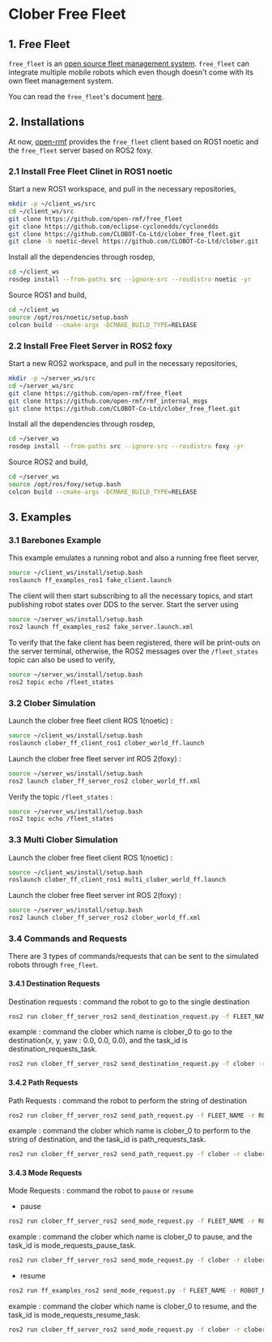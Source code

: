 # Clober Free Fleet

## 1. Free Fleet

`free_fleet` is an [open source fleet management system](https://github.com/open-rmf/free_fleet). `free_fleet` can integrate multiple mobile robots which even though doesn't come with its own fleet management system.

You can read the `free_fleet`'s document [here](https://osrf.github.io/ros2multirobotbook/integration_free-fleet.html).

## 2. Installations

At now, [open-rmf](https://github.com/open-rmf) provides the `free_fleet` client based on ROS1 noetic and the `free_fleet` server based on ROS2 foxy.

### 2.1 Install Free Fleet Clinet in ROS1 noetic

Start a new ROS1 workspace, and pull in the necessary repositories,
```bash
mkdir -p ~/client_ws/src
cd ~/client_ws/src
git clone https://github.com/open-rmf/free_fleet
git clone https://github.com/eclipse-cyclonedds/cyclonedds
git clone https://github.com/CLOBOT-Co-Ltd/clober_free_fleet.git
git clone -b noetic-devel https://github.com/CLOBOT-Co-Ltd/clober.git
```

Install all the dependencies through rosdep,
```bash
cd ~/client_ws
rosdep install --from-paths src --ignore-src --rosdistro noetic -yr
```

Source ROS1 and build,
```bash
cd ~/client_ws
source /opt/ros/noetic/setup.bash
colcon build --cmake-args -DCMAKE_BUILD_TYPE=RELEASE
```

### 2.2 Install Free Fleet Server in ROS2 foxy

Start a new ROS2 workspace, and pull in the necessary repositories,
```bash
mkdir -p ~/server_ws/src
cd ~/server_ws/src
git clone https://github.com/open-rmf/free_fleet
git clone https://github.com/open-rmf/rmf_internal_msgs
git clone https://github.com/CLOBOT-Co-Ltd/clober_free_fleet.git
```

Install all the dependencies through rosdep,
```bash
cd ~/server_ws
rosdep install --from-paths src --ignore-src --rosdistro foxy -yr
```

Source ROS2 and build,
```bash
cd ~/server_ws
source /opt/ros/foxy/setup.bash
colcon build --cmake-args -DCMAKE_BUILD_TYPE=RELEASE
```

## 3. Examples

### 3.1 Barebones Example

This example emulates a running robot and also a running free fleet server,
```bash
source ~/client_ws/install/setup.bash
roslaunch ff_examples_ros1 fake_client.launch
```

The client will then start subscribing to all the necessary topics, and start publishing robot states over DDS to the server. Start the server using
```bash
source ~/server_ws/install/setup.bash
ros2 launch ff_examples_ros2 fake_server.launch.xml
```

To verify that the fake client has been registered, there will be print-outs on the server terminal, otherwise, the ROS2 messages over the `/fleet_states` topic can also be used to verify,
```bash
source ~/server_ws/install/setup.bash
ros2 topic echo /fleet_states
```

### 3.2 Clober Simulation

Launch the clober free fleet client ROS 1(noetic) :
```bash
source ~/client_ws/install/setup.bash
roslaunch clober_ff_client_ros1 clober_world_ff.launch
```

Launch the clober free fleet server int ROS 2(foxy) :
```bash
source ~/server_ws/install/setup.bash
ros2 launch clober_ff_server_ros2 clober_world_ff.xml
```

Verify the topic `/fleet_states` :

```bash
source ~/server_ws/install/setup.bash
ros2 topic echo /fleet_states
```

### 3.3 Multi Clober Simulation

Launch the clober free fleet client ROS 1(noetic) :
```bash
source ~/client_ws/install/setup.bash
roslaunch clober_ff_client_ros1 multi_clober_world_ff.launch
```

Launch the clober free fleet server int ROS 2(foxy) :
```bash
source ~/server_ws/install/setup.bash
ros2 launch clober_ff_server_ros2 clober_world_ff.xml
```

### 3.4 Commands and Requests

There are 3 types of commands/requests that can be sent to the simulated robots through `free_fleet`.

#### 3.4.1 Destination Requests

Destination requests : command the robot to go to the single destination

```bash
ros2 run clober_ff_server_ros2 send_destination_request.py -f FLEET_NAME -r ROBOT_NAME -x 1.725 -y -0.39 --yaw 0.0 -i UNIQUE_TASK_ID
```

example : command the clober which name is clober_0 to go to the destination(x, y, yaw : 0.0, 0.0, 0.0), and the task_id is destination_requests_task.
```bash
ros2 run clober_ff_server_ros2 send_destination_request.py -f clober -r clober_0 -x 0.0 -y 0.0 --yaw 0.0 -i destination_requests_task
```

#### 3.4.2 Path Requests

Path Requests : command the robot to perform the string of destination

```bash
ros2 run clober_ff_server_ros2 send_path_request.py -f FLEET_NAME -r ROBOT_NAME -i UNIQUE_TASK_ID -p '[{"x": 1.725, "y": -0.39, "yaw": 0.0, "level_name": "B1"}, {"x": 1.737, "y": 0.951, "yaw": 1.57, "level_name": "B1"}, {"x": -0.616, "y": 1.852, "yaw": 3.14, "level_name": "B1"}, {"x": -0.626, "y": -1.972, "yaw": 4.71, "level_name": "B1"}]'
```

example : command the clober which name is clober_0 to perform to the string of destination, and the task_id is path_requests_task.

```bash
ros2 run clober_ff_server_ros2 send_path_request.py -f clober -r clober_0 -i path_requests_task -p '[{"x": 0.0, "y": 0.0, "yaw": 0.0, "level_name": "B1"}, {"x": 1.0, "y": 1.0, "yaw": 1.57, "level_name": "B1"}, {"x": -1.0, "y": 0.0, "yaw": 3.14, "level_name": "B1"}, {"x": 0.0, "y": 1.0, "yaw": 4.71, "level_name": "B1"}]'
```

#### 3.4.3 Mode Requests

Mode Requests : command the robot to `pause` or `resume`

* pause
```bash
ros2 run clober_ff_server_ros2 send_mode_request.py -f FLEET_NAME -r ROBOT_NAME -m pause -i UNIQUE_TASK_ID
```
example : command the clober which name is clober_0 to pause, and the task_id is mode_requests_pause_task.

```bash
ros2 run clober_ff_server_ros2 send_mode_request.py -f clober -r clober_0 -m pause -i mode_requests_pause_task
```

* resume
```bash
ros2 run ff_examples_ros2 send_mode_request.py -f FLEET_NAME -r ROBOT_NAME -m resume -i UNIQUE_TASK_ID
```

example : command the clober which name is clober_0 to resume, and the task_id is mode_requests_resume_task.

```bash
ros2 run clober_ff_server_ros2 send_mode_request.py -f clober -r clober_0 -m resume -i mode_requests_resume_task
```
